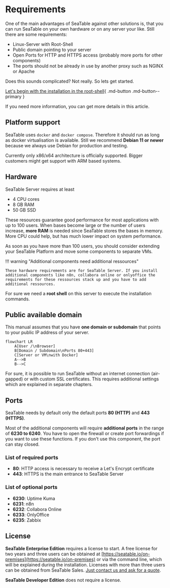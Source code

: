 # Requirements

One of the main advantages of SeaTable against other solutions is, that you can run SeaTable on your own hardware or on any server your like. Still there are some requirements:

- Linux-Server with Root-Shell
- Public domain pointing to your server
- Open Ports for HTTP and HTTPS access (probably more ports for other components)
- The ports should not be already in use by another proxy such as NGINX or Apache

Does this sounds complicated? Not really. So lets get started.

[Let's begin with the installation in the root-shell](../installation/basic-setup.md){ .md-button .md-button--primary }

If you need more information, you can get more details in this article.

## Platform support

SeaTable uses `docker` and `docker compose`. Therefore it should run as long as docker virtualisation is available. Still we recommend **Debian 11 or newer** because we always use Debian for production and testing.

Currently only x86/x64 architecture is officially supported. Bigger customers might get support with ARM based systems.

## Hardware

SeaTable Server requires at least

- 4 CPU cores
- 8 GB RAM
- 50 GB SSD

These resources guarantee good performance for most applications with up to 100 users. When bases become large or the number of users increase, **more RAM** is needed since SeaTable stores the bases in memory. More CPU could help, but has much lower impact on system performance.

As soon as you have more than 100 users, you should consider extending your SeaTable Platform and move some components to separate VMs.

!!! warning "Additional components need additional ressources"

    These hardware requirements are for SeaTable Server. If you install additional components like n8n, collabora online or onlyoffice the requirements for these ressources stack up and you have to add additional ressources.

For sure we need a **root shell** on this server to execute the installation commands.

## Public available domain

This manual assumes that you have **one domain or subdomain** that points to your public IP address of your server.

```mermaid
flowchart LR
    A[User /\nBrowser]
    B[Domain / Subdomain\nPorts 80+443]
    C[Server or VM\nwith Docker]
    A-->B
    B-->C
```

For sure, it is possible to run SeaTable without an internet connection (air-gapped) or with custom SSL certificates. This requires additional settings which are explained in separate chapters.

## Ports

SeaTable needs by default only the default ports **80 (HTTP)** and **443 (HTTPS)**.

Most of the additional components will require **additional ports** in the range of **6230 to 6240**. You have to open the firewall or create port forwardings if you want to use these functions. If you don't use this component, the port can stay closed.

### List of required ports

- **80**: HTTP access is necessary to receive a Let's Encrypt certificate
- **443**: HTTPS is the main entrance to SeaTable Server

### List of optional ports

- **6230**: Uptime Kuma
- **6231**: n8n
- **6232**: Collabora Online
- **6233**: OnlyOffice
- **6235**: Zabbix

## License

**SeaTable Enterprise Edition** requires a license to start. A free license for two years and three users can be obtained at [https://seatable.io/on-premises](https://seatable.io/on-premises) or via the command line, which will be explained during the installation. Licenses with more than three users can be obtained from SeaTable Sales. [Just contact us and ask for a quote](https://seatable.io/kontakt/?lang=auto).

**SeaTable Developer Edition** does not require a license.
